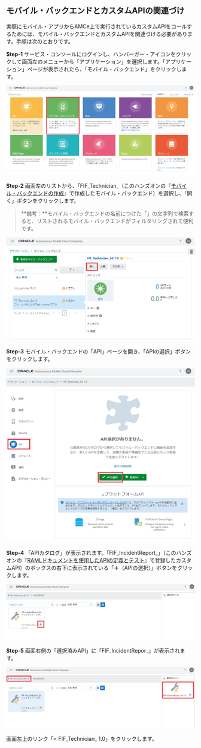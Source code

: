 ## モバイル・バックエンドとカスタムAPIの関連づけ

実際にモバイル・アプリからAMCe上で実行されているカスタムAPIをコールするためには、モバイル・バックエンドとカスタムAPIを関連づける必要があります。手順は次のとおりです。

**Step-1** サービス・コンソールにログインし、ハンバーガー・アイコンをクリックして画面左のメニューから「アプリケーション」を選択します。「アプリケーション」ページが表示されたら、「モバイル・バックエンド」をクリックします。

![「アプリケーション」ページで「モバイル・バックエンド」をクリック](images/2.31.png)

**Step-2** 画面左のリストから、「FIF_Technician_<xx>（このハンズオンの『[モバイル・バックエンドの作成](2.backend-1.md)』で作成したモバイル・バックエンド）を選択し、「開く」ボタンをクリックします。

>**備考：**モバイル・バックエンドの名前につけた「<xx>」の文字列で検索すると、リストされるモバイル・バックエンドがフィルタリングされて便利です。

![モバイル・バックエンドを選択して「開く」ボタンをクリック](images/2.32.png)

**Step-3** モバイル・バックエンドの「API」ページを開き、「APIの選択」ボタンをクリックします。

![モバイル・バックエンドの「API」ページで「APIの選択」ボタンをクリック](images/2.33.png)

**Step-4** 「APIカタログ」が表示されます。「FIF_IncidentReport_<xx>」（このハンズオンの『[RAMLドキュメントを使用したAPIの定義とテスト](2.backend-2.md)』で登録したカスタムAPI）のボックスの右下に表示されている「＋（APIの選択）」ボタンをクリックします。

![APIカタログで「FIF_IncidentRepor_<xx>」を選択](images/2.34.png)

**Step-5** 画面右側の「選択済みAPI」に「FIF_IncidentRepor_<xx>」が表示されます。

![APIカタログでAPIを選択した状態](images/2.35.png)

画面左上のリンク「< FIF_Technician_<xx> 1.0」をクリックします。

